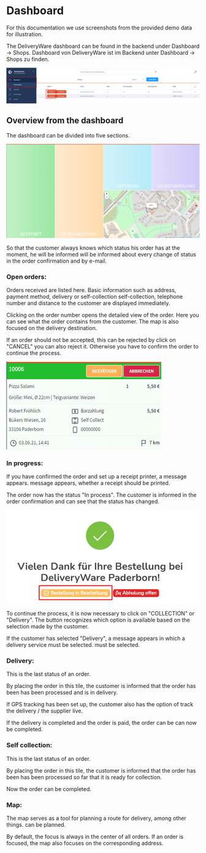 # Dashboard

For this documentation we use screenshots from the provided demo data for illustration.

The DeliveryWare dashboard can be found in the backend under Dashboard -> Shops. Dashboard von DeliveryWare ist im Backend unter Dashboard -> Shops zu finden.

![dewa-dashboard-Beispiel](img/dewa-dashboard-overview.png)

## Overview from the dashboard


The dashboard can be divided into five sections.

![dewa-dashboard-Einteilung](img/dewa-dashboard-categories.png)

So that the customer always knows which status his order has at the moment, he will be informed
will be informed about every change of status in the order confirmation and by e-mail.


### **Open orders:** 

Orders received are listed here.
Basic information such as address, payment method, delivery or self-collection
self-collection, telephone number and distance to the customer are displayed immediately.

Clicking on the order number opens the detailed view of the order.
Here you can see what the order contains from the customer.
The map is also focused on the delivery destination.

If an order should not be accepted, this can be rejected by click on
"CANCEL" you can also reject it.
Otherwise you have to confirm the order to continue the process.

![dewa-dashboard-offene-Bestellung](img/dewa-dashboard-order-open.png)

### **In progress:**

If you have confirmed the order and set up a receipt printer, a message appears.
message appears, whether a receipt should be printed.

The order now has the status "In process". The customer is informed in the order confirmation
and can see that the status has changed.

![dewa-dashboard-bestaetigte-Bestellung](img/dewa-dashboard-order-success.png)

To continue the process, it is now necessary to click on "COLLECTION" or "Delivery".
The button recognizes which option is available based on the selection made by the customer.

If the customer has selected "Delivery", a message appears in which a delivery service must be selected.
must be selected.

### **Delivery:**

This is the last status of an order.

By placing the order in this tile, the customer is informed that the order has been
has been processed and is in delivery.

If GPS tracking has been set up, the customer also has the option of
track the delivery / the supplier live.

If the delivery is completed and the order is paid, the order can be
can now be completed.

### **Self collection:**

This is the last status of an order.

By placing the order in this tile, the customer is informed that the order has been
has been processed so far that it is ready for collection.

Now the order can be completed.


### **Map:**

The map serves as a tool for planning a route for delivery, among other things.
can be planned.

By default, the focus is always in the center of all orders.
If an order is focused, the map also focuses on the corresponding address.

